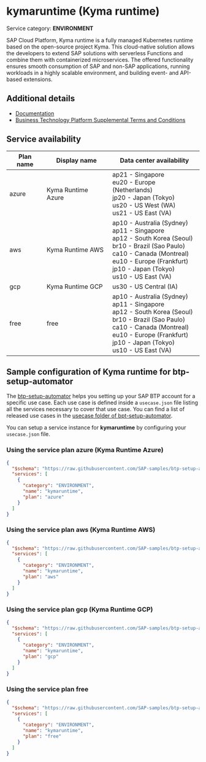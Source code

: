 # **kymaruntime** (Kyma runtime)

Service category: **ENVIRONMENT**

SAP Cloud Platform, Kyma runtime is a fully managed Kubernetes runtime based on the open-source project Kyma. This cloud-native solution allows the developers to extend SAP solutions with serverless Functions and combine them with containerized microservices. The offered functionality ensures smooth consumption of SAP and non-SAP applications, running workloads in a highly scalable environment, and building event- and API-based extensions.

## Additional details

- [Documentation](https://help.sap.com/viewer/3504ec5ef16548778610c7e89cc0eac3/Cloud/en-US/468c2f3c3ca24c2c8497ef9f83154c44.html)
- [Business Technology Platform Supplemental Terms and Conditions](https://www.sap.com/about/trust-center/agreements/cloud/cloud-services.html?tag=language:english&search=Supplement%20Business%20Technology%20Platform&sort=latest_desc)

## Service availability

| Plan name | Display name | Data center availability  |
|------|----------------|---------------------------|
|  azure  |  Kyma Runtime Azure  | ap21 - Singapore<br> eu20 - Europe (Netherlands)<br> jp20 - Japan (Tokyo)<br> us20 - US West (WA)<br> us21 - US East (VA)  |
|  aws  |  Kyma Runtime AWS  | ap10 - Australia (Sydney)<br> ap11 - Singapore<br> ap12 - South Korea (Seoul)<br> br10 - Brazil (Sao Paulo)<br> ca10 - Canada (Montreal)<br> eu10 - Europe (Frankfurt)<br> jp10 - Japan (Tokyo)<br> us10 - US East (VA)  |
|  gcp  |  Kyma Runtime GCP  | us30 - US Central (IA)  |
|  free  |  free  | ap10 - Australia (Sydney)<br> ap11 - Singapore<br> ap12 - South Korea (Seoul)<br> br10 - Brazil (Sao Paulo)<br> ca10 - Canada (Montreal)<br> eu10 - Europe (Frankfurt)<br> jp10 - Japan (Tokyo)<br> us10 - US East (VA)  |

## Sample configuration of **Kyma runtime** for btp-setup-automator

The [btp-setup-automator](https://github.com/SAP-samples/btp-setup-automator) helps you setting up your SAP BTP account for a specific use case. Each use case is defined inside a `usecase.json` file listing all the services necessary to cover that use case. You can find a list of released use cases in the [usecase folder of bpt-setup-automator](https://github.com/SAP-samples/btp-setup-automator/tree/main/usecases).

You can setup a service instance for **kymaruntime** by configuring your `usecase.json` file.

### Using the service plan **azure** (Kyma Runtime Azure)

```json
{
  "$schema": "https://raw.githubusercontent.com/SAP-samples/btp-setup-automator/main/libs/btpsa-usecase.json",
  "services": [
    {
      "category": "ENVIRONMENT",
      "name": "kymaruntime",
      "plan": "azure"
    }
  ]
}
```

### Using the service plan **aws** (Kyma Runtime AWS)

```json
{
  "$schema": "https://raw.githubusercontent.com/SAP-samples/btp-setup-automator/main/libs/btpsa-usecase.json",
  "services": [
    {
      "category": "ENVIRONMENT",
      "name": "kymaruntime",
      "plan": "aws"
    }
  ]
}
```

### Using the service plan **gcp** (Kyma Runtime GCP)

```json
{
  "$schema": "https://raw.githubusercontent.com/SAP-samples/btp-setup-automator/main/libs/btpsa-usecase.json",
  "services": [
    {
      "category": "ENVIRONMENT",
      "name": "kymaruntime",
      "plan": "gcp"
    }
  ]
}
```

### Using the service plan **free**

```json
{
  "$schema": "https://raw.githubusercontent.com/SAP-samples/btp-setup-automator/main/libs/btpsa-usecase.json",
  "services": [
    {
      "category": "ENVIRONMENT",
      "name": "kymaruntime",
      "plan": "free"
    }
  ]
}
```
